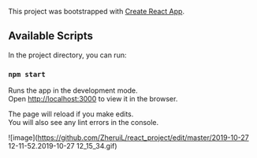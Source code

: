 This project was bootstrapped with [Create React App](https://github.com/facebook/create-react-app).

## Available Scripts

In the project directory, you can run:

### `npm start`

Runs the app in the development mode.<br />
Open [http://localhost:3000](http://localhost:3000) to view it in the browser.

The page will reload if you make edits.<br />
You will also see any lint errors in the console.

![image](https://github.com/ZheruiL/react_project/edit/master/2019-10-27 12-11-52.2019-10-27 12_15_34.gif)
